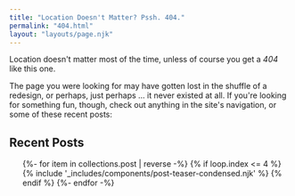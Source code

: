 ```yaml
---
title: "Location Doesn't Matter? Pssh. 404."
permalink: "404.html"
layout: "layouts/page.njk"
---
```


<div style="text-align: center">
<i class="fas fa-question-circle" style="font-size: 10em; opacity: .2;"></i>
</div>

<p class="page-hed">Location doesn't matter most of the time, unless of course you get a <em>404</em> like this one.</p>

The page you were looking for may have gotten lost in the shuffle of a redesign, or perhaps, just perhaps ... it never existed at all. If you're looking for something fun, though, check out anything in the site's navigation, or some of these recent posts: 

## Recent Posts

<ul class="post-list">
  {%- for item in collections.post | reverse  -%}
  {% if loop.index <= 4 %}
  {% include '_includes/components/post-teaser-condensed.njk' %}
  {% endif %}
  {%- endfor -%}
</ul>